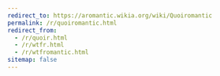 ```yaml
---
redirect_to: https://aromantic.wikia.org/wiki/Quoiromantic
permalink: /r/quoiromantic.html
redirect_from:
  - /r/quoir.html
  - /r/wtfr.html
  - /r/wtfromantic.html
sitemap: false
---
```

